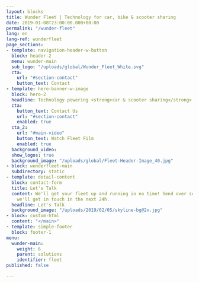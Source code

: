 ```yaml
---
layout: blocks
title: Wunder Fleet | Technology for car, bike & scooter sharing
date: 2019-01-08T23:00:00.000+00:00
permalink: "/wunder-fleet"
lang: en
lang-ref: wunderfleet
page_sections:
- template: navigation-header-w-button
  block: header-2
  menu: wunder-main
  sub_logo: "/uploads/global/Wunder_Fleet_White.svg"
  cta:
    url: "#section-contact"
    button_text: Contact
- template: hero-banner-w-image
  block: hero-2
  headline: Technology powering <strong>car & scooter sharing</strong> worldwide
  cta:
    button_text: Contact Us
    url: "#section-contact"
    enabled: true
  cta_2:
    url: "#main-video"
    button_text: Watch Fleet Film
    enabled: true
  background_video: 
  show_logos: true
  background_image: "/uploads/global/Fleet-Header-Image_40.jpg"
- block: wunderfleet-main
  subdirectory: static
- template: detail-content
  block: contact-form
  title: Let's Talk
  content: We'll get your fleet up and running in no time! Send over some info and
    we'll get in touch in the next 24h.
  headline: Let's Talk
  background_image: "/uploads/2019/02/05/skyline-bg@2x.jpg"
- block: custom-html
  content: "</main>"
- template: simple-footer
  block: footer-1
menu:
  wunder-main:
    weight: 6
    parent: solutions
    identifier: fleet
published: false

---
```

